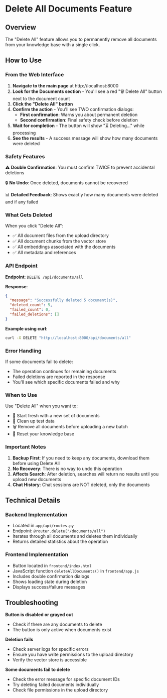 # Delete All Documents Feature

## Overview
The "Delete All" feature allows you to permanently remove all documents from your knowledge base with a single click.

## How to Use

### From the Web Interface

1. **Navigate to the main page** at http://localhost:8000
2. **Look for the Documents section** - You'll see a red "🗑️ Delete All" button next to the document count
3. **Click the "Delete All" button**
4. **Confirm the action** - You'll see TWO confirmation dialogs:
   - **First confirmation**: Warns you about permanent deletion
   - **Second confirmation**: Final safety check before deletion
5. **Wait for completion** - The button will show "⏳ Deleting..." while processing
6. **See the results** - A success message will show how many documents were deleted

### Safety Features

⚠️ **Double Confirmation**: You must confirm TWICE to prevent accidental deletions

🔒 **No Undo**: Once deleted, documents cannot be recovered

📊 **Detailed Feedback**: Shows exactly how many documents were deleted and if any failed

### What Gets Deleted

When you click "Delete All":
- ✅ All document files from the upload directory
- ✅ All document chunks from the vector store
- ✅ All embeddings associated with the documents
- ✅ All metadata and references

### API Endpoint

**Endpoint**: `DELETE /api/documents/all`

**Response**:
```json
{
  "message": "Successfully deleted 5 document(s)",
  "deleted_count": 5,
  "failed_count": 0,
  "failed_deletions": []
}
```

**Example using curl**:
```bash
curl -X DELETE "http://localhost:8000/api/documents/all"
```

### Error Handling

If some documents fail to delete:
- The operation continues for remaining documents
- Failed deletions are reported in the response
- You'll see which specific documents failed and why

### When to Use

Use "Delete All" when you want to:
- 🔄 Start fresh with a new set of documents
- 🧹 Clean up test data
- 🗑️ Remove all documents before uploading a new batch
- 🔧 Reset your knowledge base

### Important Notes

1. **Backup First**: If you need to keep any documents, download them before using Delete All
2. **No Recovery**: There is no way to undo this operation
3. **Affects Search**: After deletion, searches will return no results until you upload new documents
4. **Chat History**: Chat sessions are NOT deleted, only the documents

## Technical Details

### Backend Implementation
- Located in `app/api/routes.py`
- Endpoint: `@router.delete("/documents/all")`
- Iterates through all documents and deletes them individually
- Returns detailed statistics about the operation

### Frontend Implementation
- Button located in `frontend/index.html`
- JavaScript function `deleteAllDocuments()` in `frontend/app.js`
- Includes double confirmation dialogs
- Shows loading state during deletion
- Displays success/failure messages

## Troubleshooting

**Button is disabled or grayed out**
- Check if there are any documents to delete
- The button is only active when documents exist

**Deletion fails**
- Check server logs for specific errors
- Ensure you have write permissions to the upload directory
- Verify the vector store is accessible

**Some documents fail to delete**
- Check the error message for specific document IDs
- Try deleting failed documents individually
- Check file permissions in the upload directory


